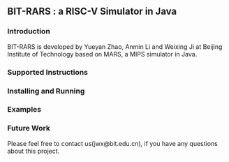 <H2>BIT-RARS : a RISC-V Simulator in Java </H2>


<H3>Introduction</H3>
<P>BIT-RARS is developed by Yueyan Zhao, Anmin Li and Weixing Ji at Beijing Institute of Technology based on MARS, a MIPS simulator in Java.

<H3>Supported Instructions</H3>

<H3>Installing and Running</H3>

<H3>Examples</H3>

<H3>Future Work</H3>

<P>Please feel free to contact us(jwx@bit.edu.cn), if you have any questions about this project.
